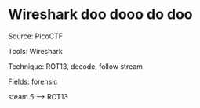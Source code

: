 # Wireshark doo dooo do doo

Source: PicoCTF

Tools: Wireshark

Technique: ROT13, decode, follow stream

Fields: forensic

steam 5 —> ROT13
